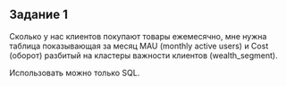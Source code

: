 ## Задание 1
Сколько у нас клиентов покупают товары ежемесячно, мне нужна таблица показывающая за месяц MAU (monthly active users) и Cost (оборот) разбитый на кластеры важности клиентов (wealth_segment).
 
Использовать можно только SQL.
